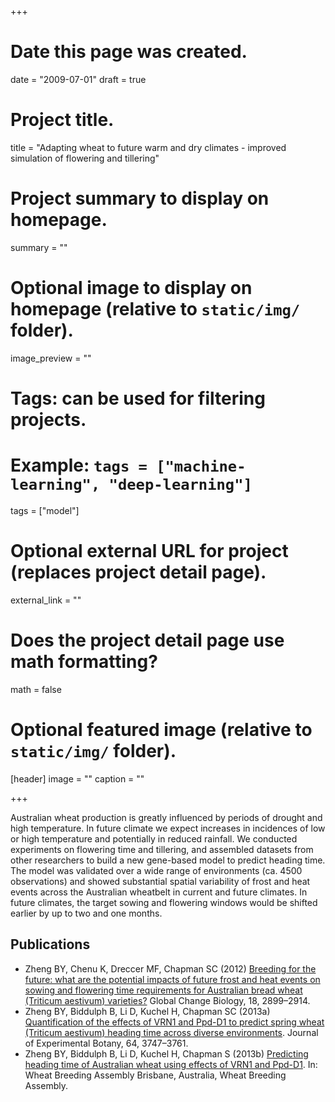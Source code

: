 +++
# Date this page was created.
date = "2009-07-01"
draft = true

# Project title.
title = "Adapting wheat to future warm and dry climates - improved simulation of flowering and tillering"

# Project summary to display on homepage.
summary = ""

# Optional image to display on homepage (relative to `static/img/` folder).
image_preview = ""

# Tags: can be used for filtering projects.
# Example: `tags = ["machine-learning", "deep-learning"]`
tags = ["model"]

# Optional external URL for project (replaces project detail page).
external_link = ""

# Does the project detail page use math formatting?
math = false

# Optional featured image (relative to `static/img/` folder).
[header]
image = ""
caption = ""

+++


Australian wheat production is greatly influenced by periods of drought and high temperature. In future climate we expect increases in incidences of low or high temperature and potentially in reduced rainfall. We conducted experiments on flowering time and tillering, and assembled datasets from other researchers to build a new gene-based model to predict heading time. The model was validated over a wide range of environments (ca. 4500 observations) and showed substantial spatial variability of frost and heat events across the Australian wheatbelt in current and future climates. In future climates, the target sowing and flowering windows would be shifted earlier by up to two and one months.

## Publications

* Zheng BY, Chenu K, Dreccer MF, Chapman SC (2012) [Breeding for the future: what are the potential impacts of future frost and heat events on sowing and flowering time requirements for Australian bread wheat (Triticum aestivum) varieties?](/publication/2012-gcb-frost-heat/) Global Change Biology, 18, 2899–2914.
* Zheng BY, Biddulph B, Li D, Kuchel H, Chapman SC (2013a) [Quantification of the effects of VRN1 and Ppd-D1 to predict spring wheat (Triticum aestivum) heading time across diverse environments](/publication/2013-jxb-flowering-time/). Journal of Experimental Botany, 64, 3747–3761.
* Zheng BY, Biddulph B, Li D, Kuchel H, Chapman S (2013b) [Predicting heading time of Australian wheat using effects of VRN1 and Ppd-D1](/publication/2013-wba-genemodel/). In: Wheat Breeding Assembly Brisbane, Australia, Wheat Breeding Assembly.
